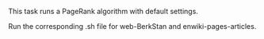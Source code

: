 This task runs a PageRank algorithm with default settings.

Run the corresponding .sh file for web-BerkStan and enwiki-pages-articles. 
